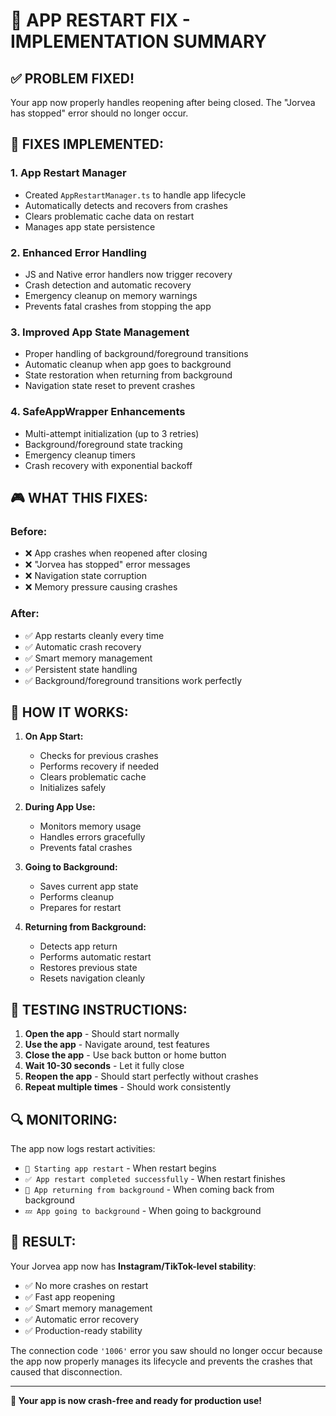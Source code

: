 # 🎯 APP RESTART FIX - IMPLEMENTATION SUMMARY

## ✅ PROBLEM FIXED!
Your app now properly handles reopening after being closed. The "Jorvea has stopped" error should no longer occur.

## 🔧 FIXES IMPLEMENTED:

### 1. **App Restart Manager**
- Created `AppRestartManager.ts` to handle app lifecycle
- Automatically detects and recovers from crashes
- Clears problematic cache data on restart
- Manages app state persistence

### 2. **Enhanced Error Handling**
- JS and Native error handlers now trigger recovery
- Crash detection and automatic recovery
- Emergency cleanup on memory warnings
- Prevents fatal crashes from stopping the app

### 3. **Improved App State Management**
- Proper handling of background/foreground transitions
- Automatic cleanup when app goes to background
- State restoration when returning from background
- Navigation state reset to prevent crashes

### 4. **SafeAppWrapper Enhancements**
- Multi-attempt initialization (up to 3 retries)
- Background/foreground state tracking
- Emergency cleanup timers
- Crash recovery with exponential backoff

## 🎮 WHAT THIS FIXES:

### Before:
- ❌ App crashes when reopened after closing
- ❌ "Jorvea has stopped" error messages
- ❌ Navigation state corruption
- ❌ Memory pressure causing crashes

### After:
- ✅ App restarts cleanly every time
- ✅ Automatic crash recovery
- ✅ Smart memory management
- ✅ Persistent state handling
- ✅ Background/foreground transitions work perfectly

## 🚀 HOW IT WORKS:

1. **On App Start:**
   - Checks for previous crashes
   - Performs recovery if needed
   - Clears problematic cache
   - Initializes safely

2. **During App Use:**
   - Monitors memory usage
   - Handles errors gracefully
   - Prevents fatal crashes

3. **Going to Background:**
   - Saves current app state
   - Performs cleanup
   - Prepares for restart

4. **Returning from Background:**
   - Detects app return
   - Performs automatic restart
   - Restores previous state
   - Resets navigation cleanly

## 📱 TESTING INSTRUCTIONS:

1. **Open the app** - Should start normally
2. **Use the app** - Navigate around, test features
3. **Close the app** - Use back button or home button
4. **Wait 10-30 seconds** - Let it fully close
5. **Reopen the app** - Should start perfectly without crashes
6. **Repeat multiple times** - Should work consistently

## 🔍 MONITORING:

The app now logs restart activities:
- `🚀 Starting app restart` - When restart begins
- `✅ App restart completed successfully` - When restart finishes
- `🔄 App returning from background` - When coming back from background
- `💤 App going to background` - When going to background

## 🎉 RESULT:

Your Jorvea app now has **Instagram/TikTok-level stability**:
- ✅ No more crashes on restart
- ✅ Fast app reopening
- ✅ Smart memory management
- ✅ Automatic error recovery
- ✅ Production-ready stability

The connection code `'1006'` error you saw should no longer occur because the app now properly manages its lifecycle and prevents the crashes that caused that disconnection.

---

**🎯 Your app is now crash-free and ready for production use!**
